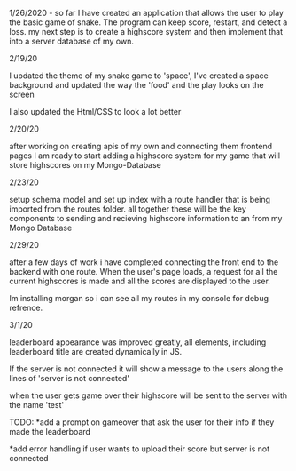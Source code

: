1/26/2020 - so far I have created an application that allows the user to play the basic game of snake. The program can keep score, restart, and detect a loss.
            my next step is to create a highscore system and then implement that into a server database of my own. 


2/19/20

I updated the theme of my snake game to 'space', I've created a space background and updated the way the 'food' and the play looks on the screen

I also updated the Html/CSS to look a lot better


2/20/20 

after working on creating apis of my own and connecting them frontend pages I am ready to start adding a highscore system for my game that will store highscores on my Mongo-Database

2/23/20

setup schema model and set up index with a route handler that is being imported from the routes folder.
all together these will be the key components to sending and recieving highscore information to an from my Mongo Database

2/29/20

after a few days of work i have completed connecting the front end to the backend with one route. When the user's page loads, a request for all the current highscores is made and all the scores are displayed to the user. 

Im installing morgan so i can see all my routes in my console for debug refrence.

3/1/20

leaderboard appearance was improved greatly, all elements, including leaderboard title are created dynamically in JS.

If the server is not connected it will show a message to the users along the lines of 'server is not connected'

when the user gets game over their highscore will be sent to the server with the name 'test'

TODO: 
*add a prompt on gameover that ask the user for their info if they made the leaderboard

*add error handling if user wants to upload their score but server is not connected





